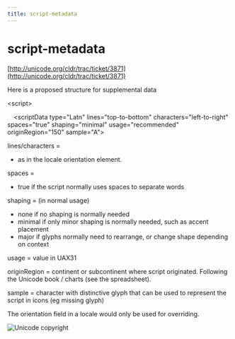 ```yaml
---
title: script-metadata
---
```


# script-metadata

[http://unicode.org/cldr/trac/ticket/3871](http://unicode.org/cldr/trac/ticket/3871)

Here is a proposed structure for supplemental data

\<script>

&emsp;\<scriptData type="Latn" lines="top-to-bottom" characters="left-to-right" spaces="true" shaping="minimal" usage="recommended" originRegion="150" sample="A">

lines/characters =

- as in the locale orientation element.

spaces = 

- true if the script normally uses spaces to separate words

shaping = (in normal usage)

- none if no shaping is normally needed
- minimal if only minor shaping is normally needed, such as accent placement
- major if glyphs normally need to rearrange, or change shape depending on context

usage = value in UAX31

originRegion = continent or subcontinent where script originated. Following the Unicode book / charts (see the spreadsheet).

sample = character with distinctive glyph that can be used to represent the script in icons (eg missing glyph)

The orientation field in a locale would only be used for overriding.


![Unicode copyright](https://www.unicode.org/img/hb_notice.gif)